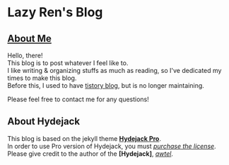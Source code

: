 # Lazy Ren's Blog

## [About Me](https://lazyren.github.io/about/)

Hello, there!<br>
This blog is to post whatever I feel like to.<br>
I like writing & organizing stuffs as much as reading, so I've dedicated my times to make this blog.<br>
Before this, I used to have [tistory blog](https://lazyren.tistory.com/), but is no longer maintaining.<br>

Please feel free to contact me for any questions!

## About Hydejack

This blog is based on the jekyll theme **[Hydejack Pro](https://hydejack.com/)**.<br>
In order to use Pro version of Hydejack, you must *[purchase the license](https://hydejack.com/download/)*.<br>
Please give credit to the author of the **[Hydejack]**, *[qwtel](https://github.com/qwtel)*.

